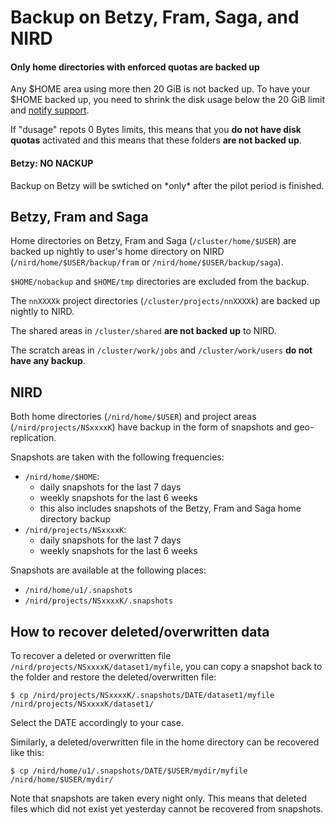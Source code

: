 # Backup on Betzy, Fram, Saga, and NIRD

<div class="alert alert-danger">
  <h4>Only home directories with enforced quotas are backed up</h4>
  <p>
    Any $HOME area using more then 20 GiB is not backed up. To have your $HOME backed up,
    you need to shrink the disk usage below the 20 GiB limit and
    <a href="/help/support.htm">notify support</a>.
  </p>
  <p>
    If "dusage" repots 0 Bytes limits, this means that you <b>do not have disk quotas</b>
    activated and this means that these folders <b>are not backed up</b>.
  </p>
</div>


<div class="alert alert-warning">
  <h4>Betzy: NO NACKUP</h4>
  <p>
    Backup on Betzy will be swtiched on *only* after the pilot period is
		finished.
	</p>
</div>


## Betzy, Fram and Saga

Home directories on Betzy, Fram and Saga (`/cluster/home/$USER`) are backed up
nightly to user's home directory on NIRD
(`/nird/home/$USER/backup/fram` or `/nird/home/$USER/backup/saga`).

`$HOME/nobackup` and `$HOME/tmp` directories are excluded from the backup.

The `nnXXXXk` project directories (`/cluster/projects/nnXXXXk`) are backed up
nightly to NIRD.

The shared areas in `/cluster/shared` **are not backed up** to NIRD.

The scratch areas in `/cluster/work/jobs` and `/cluster/work/users` **do not have any backup**.


## NIRD

Both home directories (`/nird/home/$USER`) and project areas (`/nird/projects/NSxxxxK`) have
backup in the form of snapshots and geo-replication.

Snapshots are taken with the following frequencies:
* `/nird/home/$HOME`:
  - daily snapshots for the last 7 days
  - weekly snapshots for the last 6 weeks
  - this also includes snapshots of the Betzy, Fram and Saga home directory backup
* `/nird/projects/NSxxxxK`:
  - daily snapshots for the last 7 days
  - weekly snapshots for the last 6 weeks

Snapshots are available at the following places:
- `/nird/home/u1/.snapshots`
- `/nird/projects/NSxxxxK/.snapshots`


## How to recover deleted/overwritten data

To recover a deleted or overwritten file `/nird/projects/NSxxxxK/dataset1/myfile`,
you can copy a snapshot back to the folder and restore the deleted/overwritten file:

```
$ cp /nird/projects/NSxxxxK/.snapshots/DATE/dataset1/myfile /nird/projects/NSxxxxK/dataset1/
```

Select the DATE accordingly to your case.

Similarly, a deleted/overwritten file in the home directory can be recovered like this:

```
$ cp /nird/home/u1/.snapshots/DATE/$USER/mydir/myfile /nird/home/$USER/mydir/
```

Note that snapshots are taken every night only. This means that deleted files
which did not exist yet yesterday cannot be recovered from snapshots.

